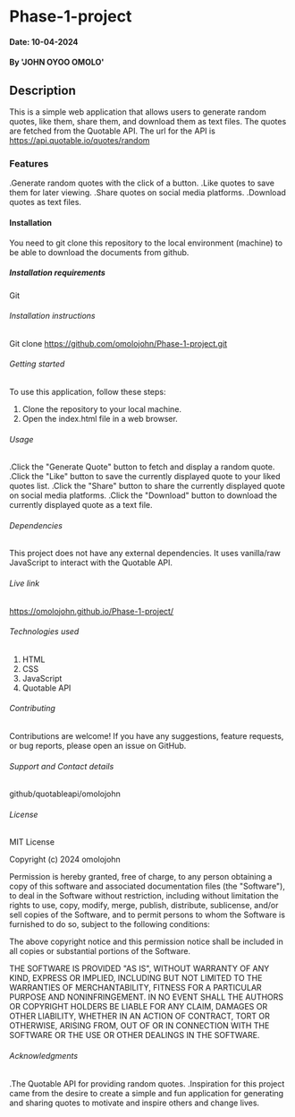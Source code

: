 # Phase-1-project

#### Date: 10-04-2024

#### By 'JOHN OYOO OMOLO'

## Description
This is a simple web application that allows users to generate random quotes, like them, share them, and download them as text files. The quotes are fetched from the Quotable API.
The url for the API is https://api.quotable.io/quotes/random

### Features
.Generate random quotes with the click of a button.
.Like quotes to save them for later viewing.
.Share quotes on social media platforms.
.Download quotes as text files.

#### Installation
You need to git clone this repository to the local environment (machine) to be able to download the documents from github.

##### Installation requirements
Git

###### Installation instructions
Git clone https://github.com/omolojohn/Phase-1-project.git

###### Getting started
To use this application, follow these steps:

1. Clone the repository to your local machine.
2. Open the index.html file in a web browser.

###### Usage
.Click the "Generate Quote" button to fetch and display a random quote.
.Click the "Like" button to save the currently displayed quote to your liked quotes list.
.Click the "Share" button to share the currently displayed quote on social media platforms.
.Click the "Download" button to download the currently displayed quote as a text file.

###### Dependencies
This project does not have any external dependencies. It uses vanilla/raw JavaScript to interact with the Quotable API.

###### Live link
https://omolojohn.github.io/Phase-1-project/

###### Technologies used
1. HTML
2. CSS
3. JavaScript
4. Quotable API

###### Contributing
Contributions are welcome! If you have any suggestions, feature requests, or bug reports, please open an issue on GitHub.

###### Support and Contact details
github/quotableapi/omolojohn

######  License
MIT License

Copyright (c) 2024 omolojohn

Permission is hereby granted, free of charge, to any person obtaining a copy
of this software and associated documentation files (the "Software"), to deal
in the Software without restriction, including without limitation the rights
to use, copy, modify, merge, publish, distribute, sublicense, and/or sell
copies of the Software, and to permit persons to whom the Software is
furnished to do so, subject to the following conditions:

The above copyright notice and this permission notice shall be included in all
copies or substantial portions of the Software.

THE SOFTWARE IS PROVIDED "AS IS", WITHOUT WARRANTY OF ANY KIND, EXPRESS OR
IMPLIED, INCLUDING BUT NOT LIMITED TO THE WARRANTIES OF MERCHANTABILITY,
FITNESS FOR A PARTICULAR PURPOSE AND NONINFRINGEMENT. IN NO EVENT SHALL THE
AUTHORS OR COPYRIGHT HOLDERS BE LIABLE FOR ANY CLAIM, DAMAGES OR OTHER
LIABILITY, WHETHER IN AN ACTION OF CONTRACT, TORT OR OTHERWISE, ARISING FROM,
OUT OF OR IN CONNECTION WITH THE SOFTWARE OR THE USE OR OTHER DEALINGS IN THE
SOFTWARE.
###### Acknowledgments
.The Quotable API for providing random quotes.
.Inspiration for this project came from the desire to create a simple and fun application for generating and sharing quotes to motivate and inspire others and change lives.





